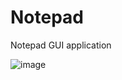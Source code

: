 # Notepad
Notepad GUI application 


![image](https://user-images.githubusercontent.com/43891138/162500681-ae7fff1b-4076-421e-983f-612f4496b1b0.png)
